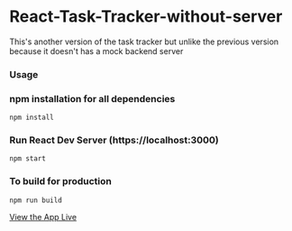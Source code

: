# React-Task-Tracker-without-server

This's another version of the task tracker but unlike the previous version because it doesn't has a mock backend server


### Usage

### npm installation for all dependencies

```
npm install
```

### Run React Dev Server (https://localhost:3000)

```
npm start
```

### To build for production

```
npm run build
```

[View the App Live](react-task-tracker2.netlify.app)
